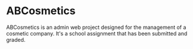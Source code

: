 # ABCosmetics
ABCosmetics is an admin web project designed for the management of a cosmetic company. It's a school assignment that has been submitted and graded.
